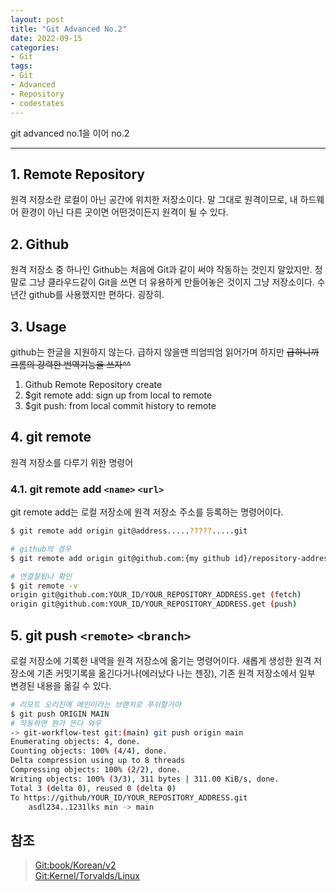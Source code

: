 ```yaml
---
layout: post
title: "Git Advanced No.2"
date: 2022-09-15
categories:
- Git
tags:
- Git
- Advanced
- Repository
- codestates
---
```


git advanced no.1을 이어 no.2

---

## 1. Remote Repository

원격 저장소란 로컬이 아닌 공간에 위치한 저장소이다. 말 그대로 원격이므로, 내 하드웨어 환경이 아닌 다른 곳이면 어떤것이든지 원격이 될 수 있다.

## 2. Github

원격 저장소 중 하나인 Github는 처음에 Git과 같이 써야 작동하는 것인지 알았지만. 정말로 그냥 클라우드같이 Git을 쓰면 더 유용하게 만들어놓은 것이지 그냥 저장소이다. 수년간 github를 사용했지만 편하다. 굉장히.

## 3. Usage

github는 한글을 지원하지 않는다. 급하지 않을땐 띄엄띄엄 읽어가며 하지만 ~~급하니까 크롬의 강력한 번역기능을 쓰자^^~~

1. Github Remote Repository create
2. $git remote add: sign up from local to remote
3. $git push: from local commit history to remote

## 4. git remote

원격 저장소를 다루기 위한 명령어

### 4.1. git remote add `<name>` `<url>`

git remote add는 로컬 저장소에 원격 저장소 주소를 등록하는 명령어이다.

```bash
$ git remote add origin git@address.....?????.....git

# github의 경우
$ git remote add origin git@github.com:{my github id}/repository-address.git

# 연결잘됬나 확인
$ git remote -v
origin git@github.com:YOUR_ID/YOUR_REPOSITORY_ADDRESS.get (fetch)
origin git@github.com:YOUR_ID/YOUR_REPOSITORY_ADDRESS.get (push)
```

## 5. git push `<remote>` `<branch>`

로컬 저장소에 기록한 내역을 원격 저장소에 옮기는 명령어이다. 새롭게 생성한 원격 저장소에 기존 커밋기록을 옮긴다거나(에러났다 나는 젠장), 기존 원격 저장소에서 일부 변경된 내용을 옮길 수 있다.

```bash
# 리모트 오리진에 메인이라는 브랜치로 푸쉬할거야
$ git push ORIGIN MAIN
# 작동하면 뭔가 뜬다 와우
-> git-workflow-test git:(main) git push origin main
Enumerating objects: 4, done.
Counting objects: 100% (4/4), done.
Delta compression using up to 8 threads
Compressing objects: 100% (2/2), done.
Writing objects: 100% (3/3), 311 bytes | 311.00 KiB/s, done.
Total 3 (delta 0), reused 0 (delta 0)
To https://github/YOUR_ID/YOUR_REPOSITORY_ADDRESS.git
    asdl234..1231lks min -> main
```

## 참조

> [Git:book/Korean/v2](https://git-scm.com/book/ko/v2)   
> [Git:Kernel/Torvalds/Linux](https://git.kernel.org/pub/scm/linux/kernel/git/torvalds/linux.git)    